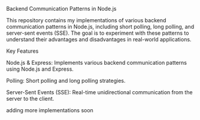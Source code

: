 Backend Communication Patterns in Node.js

This repository contains my implementations of various backend communication patterns in Node.js, including short polling, long polling, and server-sent events (SSE). The goal is to experiment with these patterns to understand their advantages and disadvantages in real-world applications.

Key Features

Node.js & Express: Implements various backend communication patterns using Node.js and Express.

Polling: Short polling and long polling strategies.

Server-Sent Events (SSE): Real-time unidirectional communication from the server to the client.

adding more implementations soon